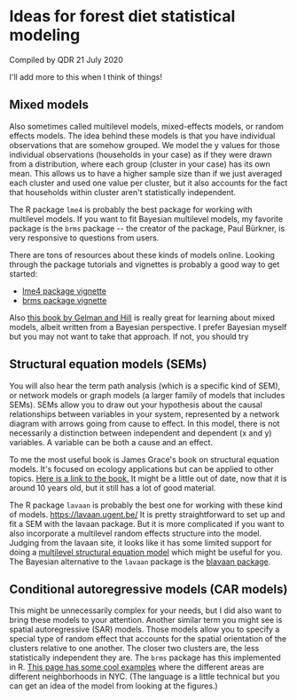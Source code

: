 # Ideas for forest diet statistical modeling 

Compiled by QDR 21 July 2020

I'll add more to this when I think of things!

## Mixed models

Also sometimes called multilevel models, mixed-effects models, or random effects models. The idea behind these models is that you have individual observations that are somehow grouped. We model the y values for those individual observations (households in your case) as if they were drawn from a distribution, where each group (cluster in your case) has its own mean. This allows us to have a higher sample size than if we just averaged each cluster and used one value per cluster, but it also accounts for the fact that households within cluster aren't statistically independent.

The R package `lme4` is probably the best package for working with multilevel models. If you want to fit Bayesian multilevel models, my favorite package is the `brms` package -- the creator of the package, Paul Bürkner, is very responsive to questions from users.

There are tons of resources about these kinds of models online. Looking through the package tutorials and vignettes is probably a good way to get started:

- [lme4 package vignette](https://cran.r-project.org/web/packages/lme4/vignettes/lmer.pdf)
- [brms package vignette](https://cran.r-project.org/web/packages/brms/vignettes/brms_overview.pdf)

Also [this book by Gelman and Hill](http://www.stat.columbia.edu/~gelman/arm/) is really great for learning about mixed models, albeit written from a Bayesian perspective. I prefer Bayesian myself but you may not want to take that approach. If not, you should try 

## Structural equation models (SEMs)

You will also hear the term path analysis (which is a specific kind of SEM), or network models or graph models (a larger family of models that includes SEMs). SEMs allow you to draw out your hypothesis about the causal relationships between variables in your system, represented by a network diagram with arrows going from cause to effect. In this model, there is not necessarily a distinction between independent and dependent (x and y) variables. A variable can be both a cause and an effect.

To me the most useful book is James Grace's book on structural equation models. It's focused on ecology applications but can be applied to other topics. [Here is a link to the book.](https://www.cambridge.org/core/books/structural-equation-modeling-and-natural-systems/D05B2328107F91AF772182F3AF88EB12) It might be a little out of date, now that it is around 10 years old, but it still has a lot of good material.

The R package `lavaan` is probably the best one for working with these kind of models. <https://lavaan.ugent.be/> It is pretty straightforward to set up and fit a SEM with the lavaan package. But it is more complicated if you want to also incorporate a multilevel random effects structure into the model. Judging from the lavaan site, it looks like it has some limited support for doing a [multilevel structural equation model](https://lavaan.ugent.be/tutorial/multilevel.html) which might be useful for you. The Bayesian alternative to the `lavaan` package is the [blavaan package](https://faculty.missouri.edu/~merklee/blavaan/).

## Conditional autoregressive models (CAR models)

This might be unnecessarily complex for your needs, but I did also want to bring these models to your attention. Another similar term you might see is spatial autoregressive (SAR) models. Those models allow you to specify a special type of random effect that accounts for the spatial orientation of the clusters relative to one another. The closer two clusters are, the less statistically independent they are. The `brms` package has this implemented in R. [This page has some cool examples](https://mc-stan.org/users/documentation/case-studies/icar_stan.html) where the different areas are different neighborhoods in NYC. (The language is a little technical but you can get an idea of the model from looking at the figures.)